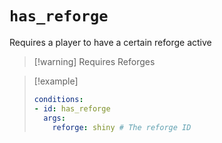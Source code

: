 # `has_reforge`

Requires a player to have a certain reforge active

> [!warning] Requires Reforges

> [!example]
> ```yaml
> conditions:
> - id: has_reforge
>   args:
>     reforge: shiny # The reforge ID
> ```
